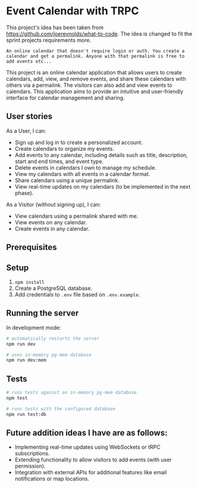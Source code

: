 # Event Calendar with TRPC

This project's idea has been taken from https://github.com/joereynolds/what-to-code. The idea is changed to fit the sprint projects requirements more.

```
An online calendar that doesn't require login or auth. You create a calendar and get a permalink. Anyone with that permalink is free to add events etc...
```

 This project is an online calendar application that allows users to create calendars, add, view, and remove events, and share these calendars with others via a permalink. The visitors can also add and view events to calendars. This application aims to provide an intuitive and user-friendly interface for calendar management and sharing.

## User stories

As a User, I can:

-    Sign up and log in to create a personalized account.
-    Create calendars to organize my events.
-    Add events to any calendar, including details such as title, description, start and end times, and event type.
-    Delete events in calendars I own to manage my schedule.
-    View my calendars with all events in a calendar format.
-    Share calendars using a unique permalink.
-    View real-time updates on my calendars (to be implemented in the next phase).

As a Visitor (without signing up), I can:

-    View calendars using a permalink shared with me.
-    View events on any calendar.
-    Create events in any calendar.


## Prerequisites

## Setup

1. `npm install`
2. Create a PostgreSQL database.
3. Add credentials to `.env` file based on `.env.example`.

## Running the server

In development mode:

```bash
# automatically restarts the server
npm run dev

# uses in-memory pg-mem database
npm run dev:mem
```

## Tests

```bash
# runs tests against an in-memory pg-mem database
npm test

# runs tests with the configured database
npm run test:db
```

## Future addition ideas I have are as follows:

-    Implementing real-time updates using WebSockets or tRPC subscriptions.
-    Extending functionality to allow visitors to add events (with user permission).
-    Integration with external APIs for additional features like email notifications or map locations.